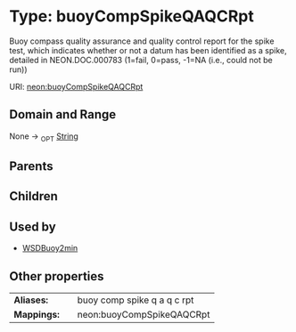 
# Type: buoyCompSpikeQAQCRpt


Buoy compass quality assurance and quality control report for the spike test, which indicates whether or not a datum has been identified as a spike, detailed in NEON.DOC.000783 (1=fail, 0=pass, -1=NA (i.e., could not be run))

URI: [neon:buoyCompSpikeQAQCRpt](https://data.neonscience.org/buoyCompSpikeQAQCRpt)


## Domain and Range

None ->  <sub>OPT</sub> [String](types/String.md)

## Parents


## Children


## Used by

 * [WSDBuoy2min](WSDBuoy2min.md)

## Other properties

|  |  |  |
| --- | --- | --- |
| **Aliases:** | | buoy comp spike q a q c rpt |
| **Mappings:** | | neon:buoyCompSpikeQAQCRpt |

